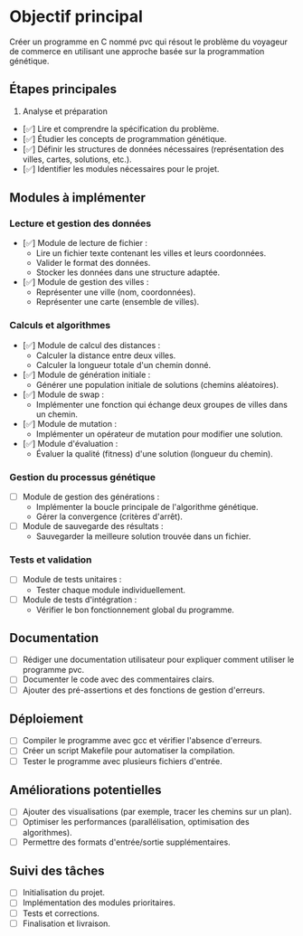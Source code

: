 # Objectif principal

Créer un programme en C nommé pvc qui résout le problème du voyageur de commerce en utilisant une approche basée sur la programmation génétique.

## Étapes principales

1. Analyse et préparation

- [✅] Lire et comprendre la spécification du problème.
- [✅] Étudier les concepts de programmation génétique.
- [✅] Définir les structures de données nécessaires (représentation des villes, cartes, solutions, etc.).
- [✅] Identifier les modules nécessaires pour le projet.

## Modules à implémenter

### Lecture et gestion des données

- [✅] Module de lecture de fichier :
  - Lire un fichier texte contenant les villes et leurs coordonnées.
  - Valider le format des données.
  - Stocker les données dans une structure adaptée.
- [✅] Module de gestion des villes :
  - Représenter une ville (nom, coordonnées).
  - Représenter une carte (ensemble de villes).

### Calculs et algorithmes

- [✅] Module de calcul des distances :
  - Calculer la distance entre deux villes.
  - Calculer la longueur totale d'un chemin donné.
- [✅] Module de génération initiale :
  - Générer une population initiale de solutions (chemins aléatoires).
- [✅] Module de swap :
  - Implémenter une fonction qui échange deux groupes de villes dans un chemin.
- [✅] Module de mutation :
  - Implémenter un opérateur de mutation pour modifier une solution.
- [✅] Module d'évaluation :
  - Évaluer la qualité (fitness) d'une solution (longueur du chemin).

### Gestion du processus génétique

- [ ] Module de gestion des générations :
  - Implémenter la boucle principale de l'algorithme génétique.
  - Gérer la convergence (critères d'arrêt).
- [ ] Module de sauvegarde des résultats :
  - Sauvegarder la meilleure solution trouvée dans un fichier.

### Tests et validation

- [ ] Module de tests unitaires :
  - Tester chaque module individuellement.
- [ ] Module de tests d'intégration :
  - Vérifier le bon fonctionnement global du programme.

## Documentation

- [ ] Rédiger une documentation utilisateur pour expliquer comment utiliser le programme pvc.
- [ ] Documenter le code avec des commentaires clairs.
- [ ] Ajouter des pré-assertions et des fonctions de gestion d'erreurs.

## Déploiement

- [ ] Compiler le programme avec gcc et vérifier l'absence d'erreurs.
- [ ] Créer un script Makefile pour automatiser la compilation.
- [ ] Tester le programme avec plusieurs fichiers d'entrée.

## Améliorations potentielles

- [ ] Ajouter des visualisations (par exemple, tracer les chemins sur un plan).
- [ ] Optimiser les performances (parallélisation, optimisation des algorithmes).
- [ ] Permettre des formats d'entrée/sortie supplémentaires.

## Suivi des tâches

- [ ] Initialisation du projet.
- [ ] Implémentation des modules prioritaires.
- [ ] Tests et corrections.
- [ ] Finalisation et livraison.
